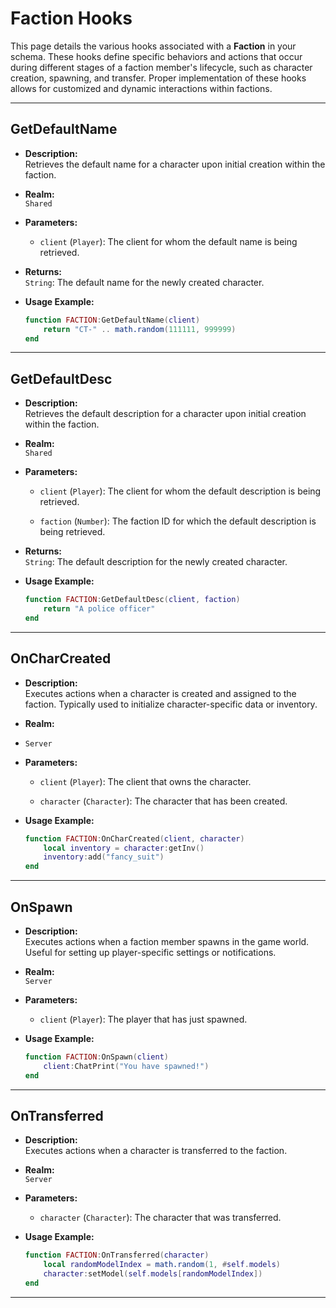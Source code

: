 # Faction Hooks

This page details the various hooks associated with a **Faction** in your schema. These hooks define specific behaviors and actions that occur during different stages of a faction member's lifecycle, such as character creation, spawning, and transfer. Proper implementation of these hooks allows for customized and dynamic interactions within factions.

---

## **GetDefaultName**

- **Description:**  
  Retrieves the default name for a character upon initial creation within the faction.

- **Realm:**  
  `Shared`

- **Parameters:**
  - `client` (`Player`): The client for whom the default name is being retrieved.

- **Returns:**  
  `String`: The default name for the newly created character.

- **Usage Example:**
  ```lua
  function FACTION:GetDefaultName(client)
      return "CT-" .. math.random(111111, 999999)
  end
  ```

---

## **GetDefaultDesc**

- **Description:**  
  Retrieves the default description for a character upon initial creation within the faction.

- **Realm:**  
  `Shared`

- **Parameters:**
  - `client` (`Player`): The client for whom the default description is being retrieved.

  - `faction` (`Number`): The faction ID for which the default description is being retrieved.

- **Returns:**  
  `String`: The default description for the newly created character.

- **Usage Example:**
  ```lua
  function FACTION:GetDefaultDesc(client, faction)
      return "A police officer"
  end
  ```

---

## **OnCharCreated**

- **Description:**  
  Executes actions when a character is created and assigned to the faction. Typically used to initialize character-specific data or inventory.

- **Realm:**  
- `Server`

- **Parameters:**
  - `client` (`Player`): The client that owns the character.
  
  - `character` (`Character`): The character that has been created.

- **Usage Example:**
  ```lua
  function FACTION:OnCharCreated(client, character)
      local inventory = character:getInv()
      inventory:add("fancy_suit")
  end
  ```

---

## **OnSpawn**

- **Description:**  
  Executes actions when a faction member spawns in the game world. Useful for setting up player-specific settings or notifications.

- **Realm:**  
  `Server`

- **Parameters:**
  - `client` (`Player`): The player that has just spawned.

- **Usage Example:**
  ```lua
  function FACTION:OnSpawn(client)
      client:ChatPrint("You have spawned!")
  end
  ```

---

## **OnTransferred**

- **Description:**  
  Executes actions when a character is transferred to the faction.

- **Realm:**  
  `Server`

- **Parameters:**
  - `character` (`Character`): The character that was transferred.

- **Usage Example:**
  ```lua
  function FACTION:OnTransferred(character)
      local randomModelIndex = math.random(1, #self.models)
      character:setModel(self.models[randomModelIndex])
  end
  ```

---